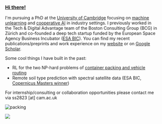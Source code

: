 ### [Hi there!](https://www.linkedin.com/in/schoepfstefan/)

I'm pursuing a PhD at the [University of Cambridge](https://www.c2d3.cam.ac.uk/directory/27081/mr-stefan-schoepf) focusing on [machine unlearning](https://arxiv.org/abs/2308.07707) and [cooperative AI](https://arxiv.org/abs/2309.04785) in industry settings. I previously worked in the Tech & Digital Advantage team of the Boston Consulting Group (BCG) in Zürich and co-founded a deep tech startup funded by the European Space Agency Business Incubator ([ESA BIC](https://commercialisation.esa.int/startups/audili-og/)).
You can find my recent publications/preprints and work experience on my [website](https://if-loops.github.io/) or on [Google Scholar](https://scholar.google.com/citations?hl=en&view_op=list_works&gmla=AMpAcmSaKaW0snOIpdKgQrC5kmuZJq7s2PKQi-A3BCJrSnTSLFb7QjmonS9IP91m64vXgXfBFcc0-MKYV78R3_jmTrb-&user=GTvLmf0AAAAJ&inst=6810896796868835251).


Some cool things I have built in the past:

- RL for the two NP-hard problems of [container packing and vehicle routing](https://arxiv.org/abs/2307.12136)
- Remote soil type prediction with spectral satellite data (ESA BIC, [Copernicus Masters winner](https://copernicus-masters.com/winner/audili-remote-soil-analysis/))

For internship/consulting or collaboration opportunities please contact me via ss2823 [at] cam.ac.uk
  
![packing](https://github.com/if-loops/if-loops/assets/47212405/15fbd79a-4a97-4113-a598-0bd7155541c2)

[![](https://visitcount.itsvg.in/api?id=if-loops&label=Profile%20Views&color=12&icon=5&pretty=false)](https://visitcount.itsvg.in)
